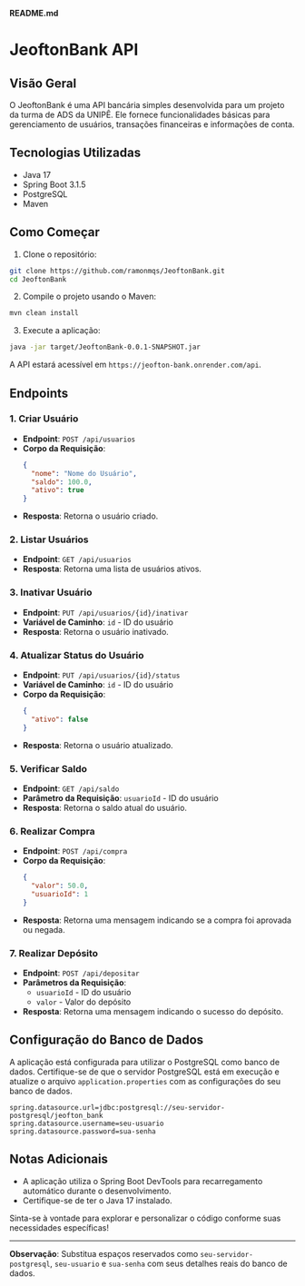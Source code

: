 **README.md**

# JeoftonBank API

## Visão Geral

O JeoftonBank é uma API bancária simples desenvolvida para um projeto da turma de ADS da UNIPÊ. Ele fornece funcionalidades básicas para gerenciamento de usuários, transações financeiras e informações de conta.

## Tecnologias Utilizadas

- Java 17
- Spring Boot 3.1.5
- PostgreSQL
- Maven

## Como Começar

1. Clone o repositório:

```bash
git clone https://github.com/ramonmqs/JeoftonBank.git
cd JeoftonBank
```

2. Compile o projeto usando o Maven:

```bash
mvn clean install
```

3. Execute a aplicação:

```bash
java -jar target/JeoftonBank-0.0.1-SNAPSHOT.jar
```

A API estará acessível em `https://jeofton-bank.onrender.com/api`.

## Endpoints

### 1. Criar Usuário

- **Endpoint**: `POST /api/usuarios`
- **Corpo da Requisição**:
  ```json
  {
    "nome": "Nome do Usuário",
    "saldo": 100.0,
    "ativo": true
  }
  ```
- **Resposta**: Retorna o usuário criado.

### 2. Listar Usuários

- **Endpoint**: `GET /api/usuarios`
- **Resposta**: Retorna uma lista de usuários ativos.

### 3. Inativar Usuário

- **Endpoint**: `PUT /api/usuarios/{id}/inativar`
- **Variável de Caminho**: `id` - ID do usuário
- **Resposta**: Retorna o usuário inativado.

### 4. Atualizar Status do Usuário

- **Endpoint**: `PUT /api/usuarios/{id}/status`
- **Variável de Caminho**: `id` - ID do usuário
- **Corpo da Requisição**:
  ```json
  {
    "ativo": false
  }
  ```
- **Resposta**: Retorna o usuário atualizado.

### 5. Verificar Saldo

- **Endpoint**: `GET /api/saldo`
- **Parâmetro da Requisição**: `usuarioId` - ID do usuário
- **Resposta**: Retorna o saldo atual do usuário.

### 6. Realizar Compra

- **Endpoint**: `POST /api/compra`
- **Corpo da Requisição**:
  ```json
  {
    "valor": 50.0,
    "usuarioId": 1
  }
  ```
- **Resposta**: Retorna uma mensagem indicando se a compra foi aprovada ou negada.

### 7. Realizar Depósito

- **Endpoint**: `POST /api/depositar`
- **Parâmetros da Requisição**:
  - `usuarioId` - ID do usuário
  - `valor` - Valor do depósito
- **Resposta**: Retorna uma mensagem indicando o sucesso do depósito.

## Configuração do Banco de Dados

A aplicação está configurada para utilizar o PostgreSQL como banco de dados. Certifique-se de que o servidor PostgreSQL está em execução e atualize o arquivo `application.properties` com as configurações do seu banco de dados.

```properties
spring.datasource.url=jdbc:postgresql://seu-servidor-postgresql/jeofton_bank
spring.datasource.username=seu-usuario
spring.datasource.password=sua-senha
```

## Notas Adicionais

- A aplicação utiliza o Spring Boot DevTools para recarregamento automático durante o desenvolvimento.
- Certifique-se de ter o Java 17 instalado.

Sinta-se à vontade para explorar e personalizar o código conforme suas necessidades específicas!

---

**Observação**: Substitua espaços reservados como `seu-servidor-postgresql`, `seu-usuario` e `sua-senha` com seus detalhes reais do banco de dados.
